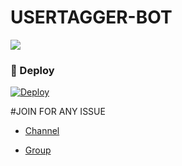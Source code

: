 # USERTAGGER-BOT

<img src="https://telegra.ph/file/571f7d4c22a126cfe99c3.jpg">

### 🚀 Deploy

[![Deploy](https://www.herokucdn.com/deploy/button.svg)](https://heroku.com/deploy?template=https://github.com/SNEHABHIxd/USERTAGGER-BOT)

#JOIN FOR ANY ISSUE

- [Channel](https://t.me/SNEHABHI_UPDATES)

- [Group](https://t.me/SNEHABHI_SERVER)
